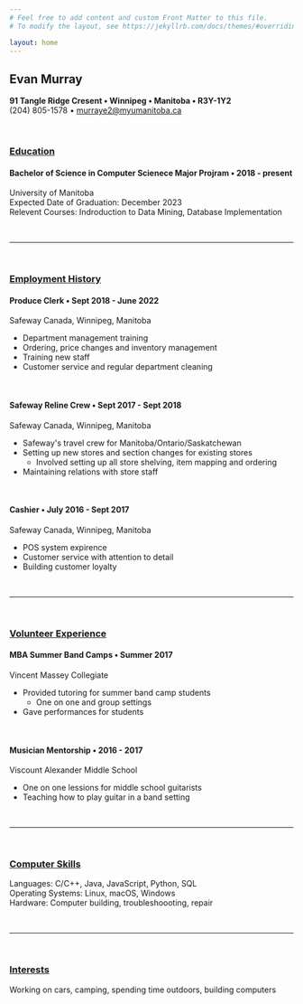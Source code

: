 ```yaml
---
# Feel free to add content and custom Front Matter to this file.
# To modify the layout, see https://jekyllrb.com/docs/themes/#overriding-theme-defaults

layout: home
---
```




## Evan Murray
  
**91 Tangle Ridge Cresent • Winnipeg • Manitoba • R3Y-1Y2**  
(204) 805-1578 • murraye2@myumanitoba.ca  

<br>
  
### **<u>Education</u>**

#### **Bachelor of Science in Computer Scienece Major Projram • 2018 - present**

University of Manitoba  
Expected Date of Graduation: December 2023  
Relevent Courses: Indroduction to Data Mining, Database Implementation

<br>

----  

<br>
  
### **<u>Employment History</u>**

#### **Produce Clerk • Sept 2018 - June 2022**

Safeway Canada, Winnipeg, Manitoba  

* Department management training 
* Ordering, price changes and inventory management
* Training new staff
* Customer service and regular department cleaning

<br>

#### **Safeway Reline Crew • Sept 2017 - Sept 2018**

Safeway Canada, Winnipeg, Manitoba

* Safeway's travel crew for Manitoba/Ontario/Saskatchewan
* Setting up new stores and section changes for existing stores
  * Involved setting up all store shelving, item mapping and ordering
* Maintaining relations with store staff
    

<br>

#### **Cashier • July 2016 - Sept 2017**

Safeway Canada, Winnipeg, Manitoba  

* POS system expirence
* Customer service with attention to detail
* Building customer loyalty

<br>

----  

<br>

### **<u>Volunteer Experience</u>**

#### **MBA Summer Band Camps • Summer 2017**

Vincent Massey Collegiate

* Provided tutoring for summer band camp students
  * One on one and group settings
* Gave performances for students

<br>

#### **Musician Mentorship • 2016 - 2017**

Viscount Alexander Middle School  

* One on one lessions for middle school guitarists
* Teaching how to play guitar in a band setting

<br>

----  

<br>

### **<u>Computer Skills</u>**

Languages: C/C++, Java, JavaScript, Python, SQL  
Operating Systems: Linux, macOS, Windows  
Hardware: Computer building, troubleshoooting, repair  

<br>

----  

<br>

### **<u>Interests</u>**

Working on cars, camping, spending time outdoors, building computers
